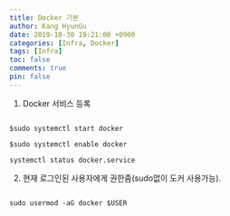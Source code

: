 ```yaml
---
title: Docker 기본
author: Kang HyunGu
date: 2019-10-30 19:21:00 +0900
categories: [Infra, Docker]
tags: [Infra]
toc: false
comments: true
pin: false
---
```


1. Docker 서비스 등록
<pre><code>
$sudo systemctl start docker

$sudo systemctl enable docker

systemctl status docker.service
</code></pre>

2. 현재 로그인된 사용자에게 권한줌(sudo없이 도커 사용가능).
<pre><code>
sudo usermod -aG docker $USER
</code></pre>
